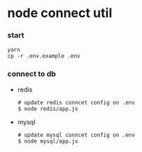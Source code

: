 # node connect util

### start

```shell
yarn
cp -r .env.example .env
```
### connect to db
+ redis
    ```shell
    # update redis conncet config on .env
    $ node redis/app.js
    ```
+ mysql
    ```shell
    # update mysql conncet config on .env
    $ node mysql/app.js
    ```